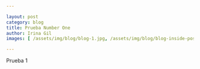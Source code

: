 ```yaml
---

layout: post
category: blog
title: Prueba Number One
author: Irina Gil
images: [ /assets/img/blog/blog-1.jpg, /assets/img/blog/blog-inside-post.jpg ]

---
```


Prueba 1
